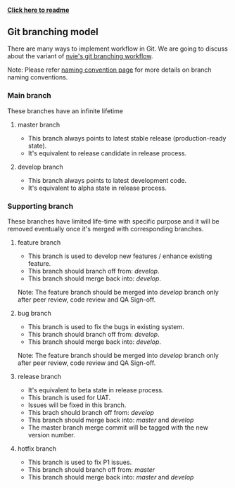 #### [Click here to readme](https://github.com/SarvM/git-work)


## Git branching model                       

There are many ways to implement workflow in Git. We are going to discuss about the variant of [nvie's git branching workflow](http://nvie.com/posts/a-successful-git-branching-model/).

Note: Please refer [naming convention page](https://github.com/SarvM/git-work/blob/master/documentation/git-naming-convention.md) for more details on branch naming conventions.

### Main branch

These branches have an infinite lifetime

1. master branch
    
    * This branch always points to latest stable release (production-ready state). 
    * It's equivalent to release candidate in release process.
    
2. develop branch
    
    * This branch always points to latest development code.
    * It's equivalent to alpha state in release process.
        
### Supporting branch

These branches have limited life-time with specific purpose and it will be removed eventually once it's merged with corresponding branches.

1. feature branch
    
    * This branch is used to develop new features / enhance existing feature.
    * This branch should branch off from: *develop*.
    * This branch should merge back into: *develop*.

    Note: The feature branch should be merged into *develop* branch only after peer review, code review and QA Sign-off.
        
2. bug branch
    
    * This branch is used to fix the bugs in existing system.
    * This branch should branch off from: *develop*.
    * This branch should merge back into: *develop*.

    Note: The feature branch should be merged into *develop* branch only after peer review, code review and QA Sign-off.
        
3. release branch
    
    * It's equivalent to beta state in release process.
    * This branch is used for UAT.
    * Issues will be fixed in this branch. 
    * This brach should branch off from: *develop*
    * This branch should merge back into: *master* and *develop*
    * The master branch merge commit will be tagged with the new version number.
        
4. hotfix branch

    * This branch is used to fix P1 issues.
    * This branch should branch off from: *master*
    * This branch should merge back into: *master* and *develop*
